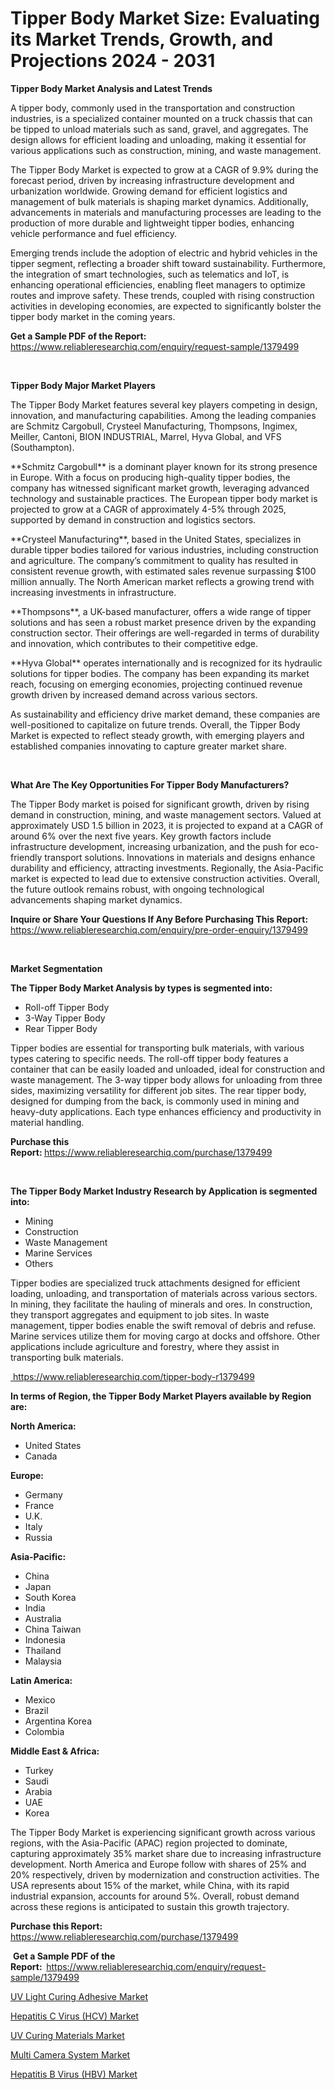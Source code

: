 <p><h1>Tipper Body Market Size: Evaluating its Market Trends, Growth, and Projections 2024 - 2031</h1></p><p><strong>Tipper Body Market Analysis and Latest Trends</strong></p>
<p><p>A tipper body, commonly used in the transportation and construction industries, is a specialized container mounted on a truck chassis that can be tipped to unload materials such as sand, gravel, and aggregates. The design allows for efficient loading and unloading, making it essential for various applications such as construction, mining, and waste management.</p><p>The Tipper Body Market is expected to grow at a CAGR of 9.9% during the forecast period, driven by increasing infrastructure development and urbanization worldwide. Growing demand for efficient logistics and management of bulk materials is shaping market dynamics. Additionally, advancements in materials and manufacturing processes are leading to the production of more durable and lightweight tipper bodies, enhancing vehicle performance and fuel efficiency.</p><p>Emerging trends include the adoption of electric and hybrid vehicles in the tipper segment, reflecting a broader shift toward sustainability. Furthermore, the integration of smart technologies, such as telematics and IoT, is enhancing operational efficiencies, enabling fleet managers to optimize routes and improve safety. These trends, coupled with rising construction activities in developing economies, are expected to significantly bolster the tipper body market in the coming years.</p></p>
<p><strong>Get a Sample PDF of the Report:&nbsp;</strong> <a href="https://www.reliableresearchiq.com/enquiry/request-sample/1379499?utm_campaign=103&utm_medium=2&utm_source=Github&utm_content=ia&utm_term=03112024&utm_id=tipper-body">https://www.reliableresearchiq.com/enquiry/request-sample/1379499</a></p>
<p>&nbsp;</p>
<p><strong>Tipper Body Major Market Players</strong></p>
<p><p>The Tipper Body Market features several key players competing in design, innovation, and manufacturing capabilities. Among the leading companies are Schmitz Cargobull, Crysteel Manufacturing, Thompsons, Ingimex, Meiller, Cantoni, BION INDUSTRIAL, Marrel, Hyva Global, and VFS (Southampton).</p><p>**Schmitz Cargobull** is a dominant player known for its strong presence in Europe. With a focus on producing high-quality tipper bodies, the company has witnessed significant market growth, leveraging advanced technology and sustainable practices. The European tipper body market is projected to grow at a CAGR of approximately 4-5% through 2025, supported by demand in construction and logistics sectors.</p><p>**Crysteel Manufacturing**, based in the United States, specializes in durable tipper bodies tailored for various industries, including construction and agriculture. The company’s commitment to quality has resulted in consistent revenue growth, with estimated sales revenue surpassing $100 million annually. The North American market reflects a growing trend with increasing investments in infrastructure.</p><p>**Thompsons**, a UK-based manufacturer, offers a wide range of tipper solutions and has seen a robust market presence driven by the expanding construction sector. Their offerings are well-regarded in terms of durability and innovation, which contributes to their competitive edge.</p><p>**Hyva Global** operates internationally and is recognized for its hydraulic solutions for tipper bodies. The company has been expanding its market reach, focusing on emerging economies, projecting continued revenue growth driven by increased demand across various sectors.</p><p>As sustainability and efficiency drive market demand, these companies are well-positioned to capitalize on future trends. Overall, the Tipper Body Market is expected to reflect steady growth, with emerging players and established companies innovating to capture greater market share.</p></p>
<p>&nbsp;</p>
<p><strong>What Are The Key Opportunities For Tipper Body Manufacturers?</strong></p>
<p><p>The Tipper Body market is poised for significant growth, driven by rising demand in construction, mining, and waste management sectors. Valued at approximately USD 1.5 billion in 2023, it is projected to expand at a CAGR of around 6% over the next five years. Key growth factors include infrastructure development, increasing urbanization, and the push for eco-friendly transport solutions. Innovations in materials and designs enhance durability and efficiency, attracting investments. Regionally, the Asia-Pacific market is expected to lead due to extensive construction activities. Overall, the future outlook remains robust, with ongoing technological advancements shaping market dynamics.</p></p>
<p><strong>Inquire or Share Your Questions If Any Before Purchasing This Report:</strong> <a href="https://www.reliableresearchiq.com/enquiry/pre-order-enquiry/1379499?utm_campaign=103&utm_medium=2&utm_source=Github&utm_content=ia&utm_term=03112024&utm_id=tipper-body">https://www.reliableresearchiq.com/enquiry/pre-order-enquiry/1379499</a></p>
<p>&nbsp;</p>
<p><strong>Market Segmentation</strong></p>
<p><strong>The Tipper Body Market Analysis by types is segmented into:</strong></p>
<p><ul><li>Roll-off Tipper Body</li><li>3-Way Tipper Body</li><li>Rear Tipper Body</li></ul></p>
<p><p>Tipper bodies are essential for transporting bulk materials, with various types catering to specific needs. The roll-off tipper body features a container that can be easily loaded and unloaded, ideal for construction and waste management. The 3-way tipper body allows for unloading from three sides, maximizing versatility for different job sites. The rear tipper body, designed for dumping from the back, is commonly used in mining and heavy-duty applications. Each type enhances efficiency and productivity in material handling.</p></p>
<p><strong>Purchase this Report:&nbsp;</strong><a href="https://www.reliableresearchiq.com/purchase/1379499?utm_campaign=103&utm_medium=2&utm_source=Github&utm_content=ia&utm_term=03112024&utm_id=tipper-body">https://www.reliableresearchiq.com/purchase/1379499</a></p>
<p>&nbsp;</p>
<p><strong>The Tipper Body Market Industry Research by Application is segmented into:</strong></p>
<p><ul><li>Mining</li><li>Construction</li><li>Waste Management</li><li>Marine Services</li><li>Others</li></ul></p>
<p><p>Tipper bodies are specialized truck attachments designed for efficient loading, unloading, and transportation of materials across various sectors. In mining, they facilitate the hauling of minerals and ores. In construction, they transport aggregates and equipment to job sites. In waste management, tipper bodies enable the swift removal of debris and refuse. Marine services utilize them for moving cargo at docks and offshore. Other applications include agriculture and forestry, where they assist in transporting bulk materials.</p></p>
<p><a href="https://www.reliableresearchiq.com/tipper-body-r1379499?utm_campaign=103&utm_medium=2&utm_source=Github&utm_content=ia&utm_term=03112024&utm_id=tipper-body">&nbsp;https://www.reliableresearchiq.com/tipper-body-r1379499</a></p>
<p><strong>In terms of Region, the Tipper Body Market Players available by Region are:</strong></p>
<p>
    <p> <strong> North America: </strong>
        <ul>
            <li>United States</li>
            <li>Canada</li>
        </ul>
        </p> 
    <p> <strong> Europe: </strong>
        <ul>
            <li>Germany</li>
            <li>France</li>
            <li>U.K.</li>
            <li>Italy</li>
            <li>Russia</li>
        </ul>
        </p> 
    <p> <strong> Asia-Pacific: </strong>
        <ul>
            <li>China</li>
            <li>Japan</li>
            <li>South Korea</li>
            <li>India</li>
            <li>Australia</li>
            <li>China Taiwan</li>
            <li>Indonesia</li>
            <li>Thailand</li>
            <li>Malaysia</li>
        </ul>
        </p> 
    <p> <strong> Latin America: </strong>
        <ul>
            <li>Mexico</li>
            <li>Brazil</li>
            <li>Argentina Korea</li>
            <li>Colombia</li>
        </ul>
        </p> 
    <p> <strong> Middle East & Africa: </strong>
        <ul>
            <li>Turkey</li>
            <li>Saudi</li>
            <li>Arabia</li>
            <li>UAE</li>
            <li>Korea</li>
        </ul>
    </p>
    </p>
<p><p>The Tipper Body Market is experiencing significant growth across various regions, with the Asia-Pacific (APAC) region projected to dominate, capturing approximately 35% market share due to increasing infrastructure development. North America and Europe follow with shares of 25% and 20% respectively, driven by modernization and construction activities. The USA represents about 15% of the market, while China, with its rapid industrial expansion, accounts for around 5%. Overall, robust demand across these regions is anticipated to sustain this growth trajectory.</p></p>
<p><strong>Purchase this Report: </strong><a href="https://www.reliableresearchiq.com/purchase/1379499?utm_campaign=103&utm_medium=2&utm_source=Github&utm_content=ia&utm_term=03112024&utm_id=tipper-body">https://www.reliableresearchiq.com/purchase/1379499</a></p>
<p>&nbsp;<strong>Get a Sample PDF of the Report:&nbsp;&nbsp;</strong><a href="https://www.reliableresearchiq.com/enquiry/request-sample/1379499?utm_campaign=103&utm_medium=2&utm_source=Github&utm_content=ia&utm_term=03112024&utm_id=tipper-body">https://www.reliableresearchiq.com/enquiry/request-sample/1379499</a></p>
<p><strong></strong></p>
<p><p><a href="https://www.linkedin.com/pulse/key-drivers-uv-light-curing-adhesive-market-trends-future-mq1hf?utm_campaign=103&utm_medium=2&utm_source=Github&utm_content=ia&utm_term=03112024&utm_id=tipper-body">UV Light Curing Adhesive Market</a></p><p><a href="https://issuu.com/reportprime-2/docs/hepatitis-c-virus-hcv-market-size-2_aee85e8c8efc00?utm_campaign=103&utm_medium=2&utm_source=Github&utm_content=ia&utm_term=03112024&utm_id=tipper-body">Hepatitis C Virus (HCV) Market</a></p><p><a href="https://www.linkedin.com/pulse/global-uv-curing-materials-nexus-sector-confluences-regional-7qrsf?utm_campaign=103&utm_medium=2&utm_source=Github&utm_content=ia&utm_term=03112024&utm_id=tipper-body">UV Curing Materials Market</a></p><p><a href="https://github.com/hentonwytandusyl0/Market-Research-Report-List-1/blob/main/multi-camera-system-market.md?utm_campaign=103&utm_medium=2&utm_source=Github&utm_content=ia&utm_term=03112024&utm_id=tipper-body">Multi Camera System Market</a></p><p><a href="https://issuu.com/reportprime-2/docs/hepatitis-b-virus-hbv-market-size-2_f1fb0fbe3341c2?utm_campaign=103&utm_medium=2&utm_source=Github&utm_content=ia&utm_term=03112024&utm_id=tipper-body">Hepatitis B Virus (HBV) Market</a></p></p>